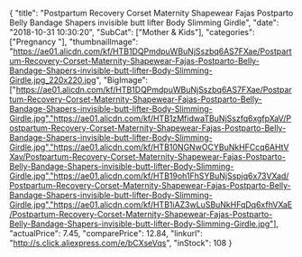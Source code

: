 {
	"title": "Postpartum Recovery Corset Maternity Shapewear Fajas Postparto Belly Bandage Shapers invisible butt lifter Body Slimming Girdle",
	"date": "2018-10-31 10:30:20",
	"SubCat": ["Mother & Kids"],
	"categories": ["Pregnancy "],
	"thumbnailImage": "https://ae01.alicdn.com/kf/HTB1DQPmdpuWBuNjSszbq6AS7FXae/Postpartum-Recovery-Corset-Maternity-Shapewear-Fajas-Postparto-Belly-Bandage-Shapers-invisible-butt-lifter-Body-Slimming-Girdle.jpg_220x220.jpg",
	"BigImage": ["https://ae01.alicdn.com/kf/HTB1DQPmdpuWBuNjSszbq6AS7FXae/Postpartum-Recovery-Corset-Maternity-Shapewear-Fajas-Postparto-Belly-Bandage-Shapers-invisible-butt-lifter-Body-Slimming-Girdle.jpg","https://ae01.alicdn.com/kf/HTB1zMfidwaTBuNjSszfq6xgfpXaV/Postpartum-Recovery-Corset-Maternity-Shapewear-Fajas-Postparto-Belly-Bandage-Shapers-invisible-butt-lifter-Body-Slimming-Girdle.jpg","https://ae01.alicdn.com/kf/HTB10NGNwOCYBuNkHFCcq6AHtVXav/Postpartum-Recovery-Corset-Maternity-Shapewear-Fajas-Postparto-Belly-Bandage-Shapers-invisible-butt-lifter-Body-Slimming-Girdle.jpg","https://ae01.alicdn.com/kf/HTB19oh1FhSYBuNjSspjq6x73VXad/Postpartum-Recovery-Corset-Maternity-Shapewear-Fajas-Postparto-Belly-Bandage-Shapers-invisible-butt-lifter-Body-Slimming-Girdle.jpg","https://ae01.alicdn.com/kf/HTB1iAZ3wLuSBuNkHFqDq6xfhVXaE/Postpartum-Recovery-Corset-Maternity-Shapewear-Fajas-Postparto-Belly-Bandage-Shapers-invisible-butt-lifter-Body-Slimming-Girdle.jpg"],
	"actualPrice": 7.45,
	"comparePrice": 12.84,
	"linkurl": "http://s.click.aliexpress.com/e/bCXseVqs",
	"inStock": 108
}
